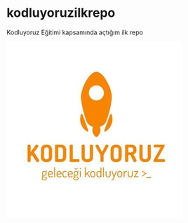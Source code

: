 # kodluyoruzilkrepo
Kodluyoruz Eğitimi kapsamında açtığım ilk repo

![Proje Resmi](https://raw.githubusercontent.com/Kodluyoruz/taskforce/git/git/markdown-nedir-nasil-kullaniriz-/figures/kodluyoruz_logo.jpg)